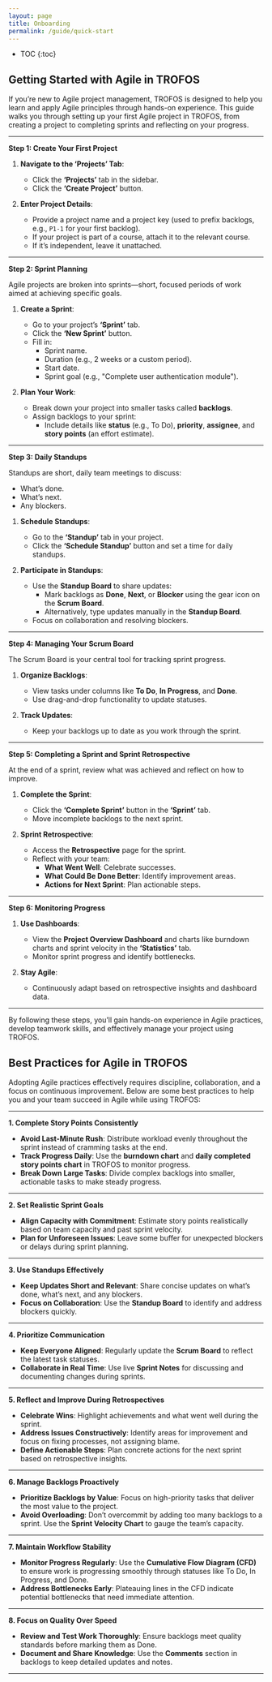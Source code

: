 ```yaml
---
layout: page
title: Onboarding
permalink: /guide/quick-start
---
```


* TOC
{:toc}

## Getting Started with Agile in TROFOS

If you’re new to Agile project management, TROFOS is designed to help you learn and apply Agile principles through hands-on experience. This guide walks you through setting up your first Agile project in TROFOS, from creating a project to completing sprints and reflecting on your progress.

---

**Step 1: Create Your First Project**

1. **Navigate to the ‘Projects’ Tab**:
   - Click the **‘Projects’** tab in the sidebar.  
   - Click the **‘Create Project’** button.

2. **Enter Project Details**:
   - Provide a project name and a project key (used to prefix backlogs, e.g., `P1-1` for your first backlog).
   - If your project is part of a course, attach it to the relevant course.  
   - If it’s independent, leave it unattached.  

---

**Step 2: Sprint Planning**

Agile projects are broken into sprints—short, focused periods of work aimed at achieving specific goals.  

1. **Create a Sprint**:
   - Go to your project’s **‘Sprint’** tab.
   - Click the **‘New Sprint’** button.  
   - Fill in:
     - Sprint name.
     - Duration (e.g., 2 weeks or a custom period).
     - Start date.
     - Sprint goal (e.g., "Complete user authentication module").  

2. **Plan Your Work**:
   - Break down your project into smaller tasks called **backlogs**.  
   - Assign backlogs to your sprint:
     - Include details like **status** (e.g., To Do), **priority**, **assignee**, and **story points** (an effort estimate).  

---

**Step 3: Daily Standups**

Standups are short, daily team meetings to discuss:
- What’s done.
- What’s next.
- Any blockers.

1. **Schedule Standups**:
   - Go to the **‘Standup’** tab in your project.
   - Click the **‘Schedule Standup’** button and set a time for daily standups.  

2. **Participate in Standups**:
   - Use the **Standup Board** to share updates:
     - Mark backlogs as **Done**, **Next**, or **Blocker** using the gear icon on the **Scrum Board**.  
     - Alternatively, type updates manually in the **Standup Board**.  
   - Focus on collaboration and resolving blockers.

---

**Step 4: Managing Your Scrum Board**

The Scrum Board is your central tool for tracking sprint progress.  

1. **Organize Backlogs**:
   - View tasks under columns like **To Do**, **In Progress**, and **Done**.  
   - Use drag-and-drop functionality to update statuses.  

2. **Track Updates**:
   - Keep your backlogs up to date as you work through the sprint.  

---

**Step 5: Completing a Sprint and Sprint Retrospective**

At the end of a sprint, review what was achieved and reflect on how to improve.

1. **Complete the Sprint**:
   - Click the **‘Complete Sprint’** button in the **‘Sprint’** tab.  
   - Move incomplete backlogs to the next sprint.  

2. **Sprint Retrospective**:
   - Access the **Retrospective** page for the sprint.  
   - Reflect with your team:
     - **What Went Well**: Celebrate successes.  
     - **What Could Be Done Better**: Identify improvement areas.  
     - **Actions for Next Sprint**: Plan actionable steps.  

---

**Step 6: Monitoring Progress**

1. **Use Dashboards**:
   - View the **Project Overview Dashboard** and charts like burndown charts and sprint velocity in the **‘Statistics’** tab.  
   - Monitor sprint progress and identify bottlenecks.

2. **Stay Agile**:
   - Continuously adapt based on retrospective insights and dashboard data.

---

By following these steps, you’ll gain hands-on experience in Agile practices, develop teamwork skills, and effectively manage your project using TROFOS.

## Best Practices for Agile in TROFOS

Adopting Agile practices effectively requires discipline, collaboration, and a focus on continuous improvement. Below are some best practices to help you and your team succeed in Agile while using TROFOS:

---

**1. Complete Story Points Consistently**

- **Avoid Last-Minute Rush**: Distribute workload evenly throughout the sprint instead of cramming tasks at the end.
- **Track Progress Daily**: Use the **burndown chart** and **daily completed story points chart** in TROFOS to monitor progress.
- **Break Down Large Tasks**: Divide complex backlogs into smaller, actionable tasks to make steady progress.

---

**2. Set Realistic Sprint Goals**

- **Align Capacity with Commitment**: Estimate story points realistically based on team capacity and past sprint velocity.
- **Plan for Unforeseen Issues**: Leave some buffer for unexpected blockers or delays during sprint planning.

---

**3. Use Standups Effectively**

- **Keep Updates Short and Relevant**: Share concise updates on what’s done, what’s next, and any blockers.
- **Focus on Collaboration**: Use the **Standup Board** to identify and address blockers quickly.

---

**4. Prioritize Communication**

- **Keep Everyone Aligned**: Regularly update the **Scrum Board** to reflect the latest task statuses.
- **Collaborate in Real Time**: Use live **Sprint Notes** for discussing and documenting changes during sprints.

---

**5. Reflect and Improve During Retrospectives**

- **Celebrate Wins**: Highlight achievements and what went well during the sprint.
- **Address Issues Constructively**: Identify areas for improvement and focus on fixing processes, not assigning blame.
- **Define Actionable Steps**: Plan concrete actions for the next sprint based on retrospective insights.

---

**6. Manage Backlogs Proactively**

- **Prioritize Backlogs by Value**: Focus on high-priority tasks that deliver the most value to the project.
- **Avoid Overloading**: Don’t overcommit by adding too many backlogs to a sprint. Use the **Sprint Velocity Chart** to gauge the team’s capacity.

---

**7. Maintain Workflow Stability**

- **Monitor Progress Regularly**: Use the **Cumulative Flow Diagram (CFD)** to ensure work is progressing smoothly through statuses like To Do, In Progress, and Done.
- **Address Bottlenecks Early**: Plateauing lines in the CFD indicate potential bottlenecks that need immediate attention.

---

**8. Focus on Quality Over Speed**

- **Review and Test Work Thoroughly**: Ensure backlogs meet quality standards before marking them as Done.
- **Document and Share Knowledge**: Use the **Comments** section in backlogs to keep detailed updates and notes.

---